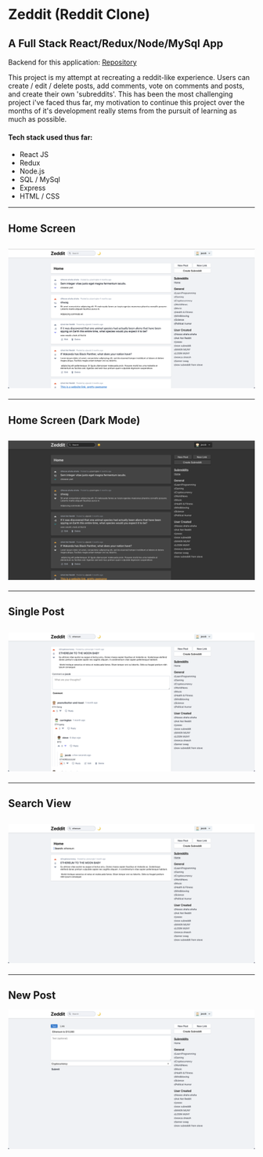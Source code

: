 


# Zeddit (Reddit Clone)
## A Full Stack React/Redux/Node/MySql App

Backend for this application: [Repository](https://github.com/jacobbroughton/reddit-clone-backend)

This project is my attempt at recreating a reddit-like experience. Users can create / edit / delete posts, add comments, vote on comments and posts, and create their own 'subreddits'. This has been the most challenging project i've faced thus far, my motivation to continue this project over the months of it's development really stems from the pursuit of learning as much as possible.

#### Tech stack used thus far:
<ul>
  <li>React JS</li>
  <li>Redux</li>
  <li>Node.js</li>
  <li>SQL / MySql</li>
  <li>Express</li>
  <li>HTML / CSS</li>
</ul>

---
## Home Screen
![Home screen](public/images/home-light.png)
---
---
## Home Screen (Dark Mode)

![Home screen (dark mode)](public/images/home-dark.png)
---
---
## Single Post

![Single Post](public/images/single-post.png)
---
---
## Search View

![Search View](public/images/search.png)
---
---
## New Post

![New post](public/images/new-post.png)

